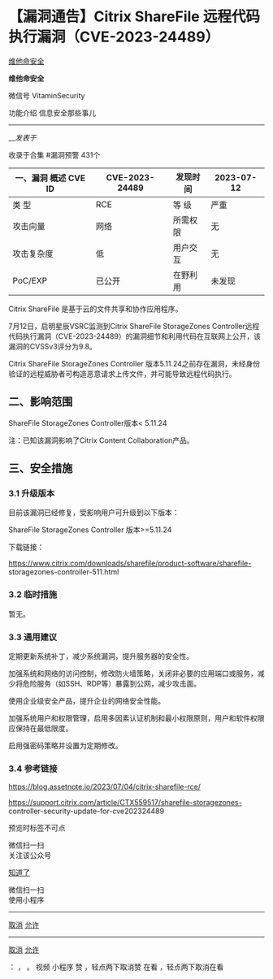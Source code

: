#  【漏洞通告】Citrix ShareFile 远程代码执行漏洞（CVE-2023-24489）

[ 维他命安全 ](javascript:void\(0\);)

**维他命安全** ![]()

微信号 VitaminSecurity

功能介绍 信息安全那些事儿

____

___发表于_

收录于合集 #漏洞预警 431个

**一、漏洞** **概述** CVE   ID| CVE-2023-24489| 发现时间| 2023-07-12  
---|---|---|---  
类    型| RCE| 等    级| 严重  
攻击向量| 网络| 所需权限| 无  
攻击复杂度| 低| 用户交互| 无  
PoC/EXP| 已公开| 在野利用| 未发现  
  
Citrix ShareFile 是基于云的文件共享和协作应用程序。

7月12日，启明星辰VSRC监测到Citrix ShareFile StorageZones
Controller远程代码执行漏洞（CVE-2023-24489）的漏洞细节和利用代码在互联网上公开，该漏洞的CVSSv3评分为9.8。

Citrix ShareFile StorageZones Controller
版本5.11.24之前存在漏洞，未经身份验证的远程威胁者可构造恶意请求上传文件，并可能导致远程代码执行。

  

##  **二、影响范围**

ShareFile StorageZones Controller版本< 5.11.24

注：已知该漏洞影响了Citrix Content Collaboration产品。

  

##  **三、安全措施**

###  **3.1** **升级版本**

目前该漏洞已经修复，受影响用户可升级到以下版本：

ShareFile StorageZones Controller 版本>=5.11.24

下载链接：

https://www.citrix.com/downloads/sharefile/product-software/sharefile-
storagezones-controller-511.html

###  **3.2** **临时措施**

暂无。

###  **3.3** **通用建议**

定期更新系统补丁，减少系统漏洞，提升服务器的安全性。

加强系统和网络的访问控制，修改防火墙策略，关闭非必要的应用端口或服务，减少将危险服务（如SSH、RDP等）暴露到公网，减少攻击面。

使用企业级安全产品，提升企业的网络安全性能。

加强系统用户和权限管理，启用多因素认证机制和最小权限原则，用户和软件权限应保持在最低限度。

启用强密码策略并设置为定期修改。

###  **3.4** **参考链接**

https://blog.assetnote.io/2023/07/04/citrix-sharefile-rce/

https://support.citrix.com/article/CTX559517/sharefile-storagezones-
controller-security-update-for-cve202324489

  

预览时标签不可点

微信扫一扫  
关注该公众号

[知道了](javascript:;)

微信扫一扫  
使用小程序

****

[取消](javascript:void\(0\);) [允许](javascript:void\(0\);)

****

[取消](javascript:void\(0\);) [允许](javascript:void\(0\);)

： ， 。   视频 小程序 赞 ，轻点两下取消赞 在看 ，轻点两下取消在看

